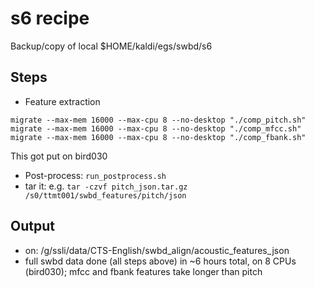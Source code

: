 # s6 recipe
Backup/copy of local $HOME/kaldi/egs/swbd/s6

## Steps
* Feature extraction
```
migrate --max-mem 16000 --max-cpu 8 --no-desktop "./comp_pitch.sh"
migrate --max-mem 16000 --max-cpu 8 --no-desktop "./comp_mfcc.sh"
migrate --max-mem 16000 --max-cpu 8 --no-desktop "./comp_fbank.sh"
```

This got put on bird030

* Post-process: `run_postprocess.sh`
* tar it: e.g. `tar -czvf pitch_json.tar.gz /s0/ttmt001/swbd_features/pitch/json`

## Output
* on: /g/ssli/data/CTS-English/swbd_align/acoustic_features_json
* full swbd data done (all steps above) in ~6 hours total, on 8 CPUs (bird030); mfcc and fbank features take longer than pitch
